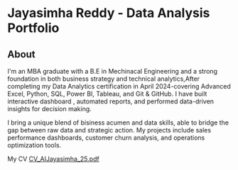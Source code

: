 # Jayasimha Reddy - Data Analysis Portfolio
## About
<p>I'm an MBA graduate with a B.E in Mechinacal Engineering and a strong foundation in both business strategy and technical analytics,After completing my Data Analytics certification in April 2024-covering Advanced Excel, Python, SQL, Power BI, Tableau, and Git & GitHub. I have built interactive dashboard , automated reports, and performed data-driven insights for decision making.</p>
<p></p>I bring a unique blend of bisiness acumen and data skills, able to bridge the gap between raw data and strategic action. My projects include sales performance dashboards, customer churn analysis, and operations optimization tools.</p>

My CV [CV_AIJayasimha_25.pdf](https://github.com/user-attachments/files/22129220/CV_AIJayasimha_25.pdf)
